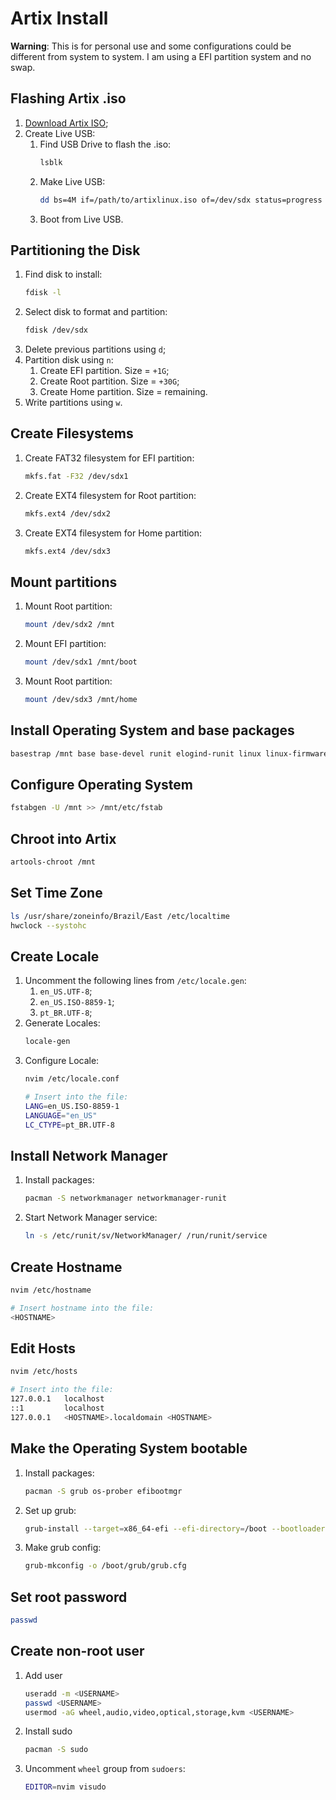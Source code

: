 # Artix Install
**Warning**: This is for personal use and some configurations could be different from system to system. I am using a EFI partition system and no swap.

## Flashing Artix .iso
1. [Download Artix ISO](https://artixlinux.org/download.php);
2. Create Live USB:
    1. Find USB Drive to flash the .iso:
        ```sh
        lsblk
        ```
    2. Make Live USB:
        ```sh    
        dd bs=4M if=/path/to/artixlinux.iso of=/dev/sdx status=progress && sync
        ```
    3. Boot from Live USB.

## Partitioning the Disk
1. Find disk to install:
    ```sh
    fdisk -l
    ```
2. Select disk to format and partition:
    ```sh
    fdisk /dev/sdx
    ```
3. Delete previous partitions using `d`;    
4. Partition disk using `n`:
    1. Create EFI partition. Size = `+1G`;
    2. Create Root partition. Size = `+30G`;
    3. Create Home partition. Size = remaining.
5. Write partitions using `w`.

## Create Filesystems
1. Create FAT32 filesystem for EFI partition: 
    ```sh
    mkfs.fat -F32 /dev/sdx1
    ```
2. Create EXT4 filesystem for Root partition:
    ```sh
    mkfs.ext4 /dev/sdx2
    ```
3. Create EXT4 filesystem for Home partition:
    ```sh
    mkfs.ext4 /dev/sdx3
    ```
    
## Mount partitions
1. Mount Root partition:
    ```sh
    mount /dev/sdx2 /mnt
    ```
2. Mount EFI partition:
    ```sh
    mount /dev/sdx1 /mnt/boot
    ```
3. Mount Root partition:
    ```sh
    mount /dev/sdx3 /mnt/home
    ```

## Install Operating System and base packages
```sh
basestrap /mnt base base-devel runit elogind-runit linux linux-firmware neovim git
```

## Configure Operating System
```sh
fstabgen -U /mnt >> /mnt/etc/fstab
```

## Chroot into Artix
```sh
artools-chroot /mnt
```

## Set Time Zone
```sh
ls /usr/share/zoneinfo/Brazil/East /etc/localtime
hwclock --systohc
```

## Create Locale
1. Uncomment the following lines from `/etc/locale.gen`:
    1. `en_US.UTF-8`;
    2. `en_US.ISO-8859-1`;
    3. `pt_BR.UTF-8`;
2. Generate Locales:
    ```sh
    locale-gen
    ```
3. Configure Locale:
    ```sh
    nvim /etc/locale.conf

    # Insert into the file:
    LANG=en_US.ISO-8859-1
    LANGUAGE="en_US"
    LC_CTYPE=pt_BR.UTF-8
    ```
## Install Network Manager
1. Install packages:
    ```sh
    pacman -S networkmanager networkmanager-runit
    ```
2. Start Network Manager service:
    ```sh
    ln -s /etc/runit/sv/NetworkManager/ /run/runit/service
    ```

## Create Hostname
```sh
nvim /etc/hostname

# Insert hostname into the file:
<HOSTNAME>
```

## Edit Hosts
```sh
nvim /etc/hosts

# Insert into the file:
127.0.0.1   localhost
::1         localhost
127.0.0.1   <HOSTNAME>.localdomain <HOSTNAME>
```

## Make the Operating System bootable
1. Install packages:
    ```sh
    pacman -S grub os-prober efibootmgr
    ```
2. Set up grub:
    ```sh
    grub-install --target=x86_64-efi --efi-directory=/boot --bootloader-id=GRUB
    ``` 
3. Make grub config:
    ```sh
    grub-mkconfig -o /boot/grub/grub.cfg
    ```

## Set root password
```sh
passwd
```

## Create non-root user
1. Add user
    ```sh
    useradd -m <USERNAME>
    passwd <USERNAME>
    usermod -aG wheel,audio,video,optical,storage,kvm <USERNAME>
    ```
2. Install sudo
    ```sh
    pacman -S sudo
    ```
3. Uncomment `wheel` group from `sudoers`:
    ```sh
    EDITOR=nvim visudo
    ```
